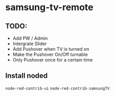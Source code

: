 # samsung-tv-remote

## TODO:
- Add PW / Admin
- Intergrate Slider
- Add Pushover when TV is turned on
- Make the Pushover On/Off turnable
- Only Pushover once for a certain time

## Install noded
`node-red-contrib-ui`
`node-red-contrib-samsungTV`
